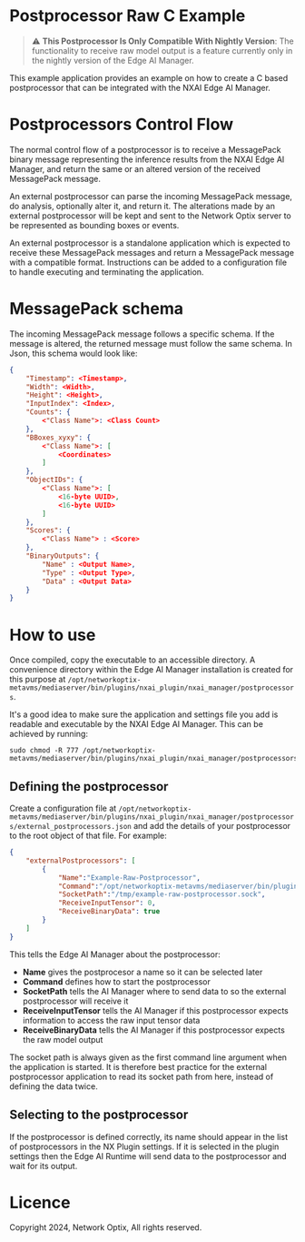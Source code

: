 Postprocessor Raw C Example
=========================

> :warning: **This Postprocessor Is Only Compatible With Nightly Version**: The functionality to receive raw model output is a feature currently only in the nightly version of the Edge AI Manager.

This example application provides an example on how to create a C based postprocessor that can be integrated with the NXAI Edge AI Manager.

# Postprocessors Control Flow

The normal control flow of a postprocessor is to receive a MessagePack binary message representing the inference results from the NXAI Edge AI Manager, and return the same or an altered version of the received MessagePack message.

An external postprocessor can parse the incoming MessagePack message, do analysis, optionally alter it, and return it. The alterations made by an external postprocessor will be kept and sent to the Network Optix server to be represented as bounding boxes or events.

An external postprocessor is a standalone application which is expected to receive these MessagePack messages and return a MessagePack message with a compatible format. Instructions can be added to a configuration file to handle executing and terminating the application.

# MessagePack schema

The incoming MessagePack message follows a specific schema. If the message is altered, the returned message must follow the same schema. In Json, this schema would look like:

```json
{
    "Timestamp": <Timestamp>,
    "Width": <Width>,
    "Height": <Height>,
    "InputIndex": <Index>,
    "Counts": {
        <"Class Name">: <Class Count>
    },
    "BBoxes_xyxy": {
        <"Class Name">: [
            <Coordinates>
        ]
    },
    "ObjectIDs": {
        <"Class Name">: [
            <16-byte UUID>,
            <16-byte UUID>
        ]
    },
    "Scores": {
        <"Class Name"> : <Score>
    },
    "BinaryOutputs": {
        "Name" : <Output Name>,
        "Type" : <Output Type>,
        "Data" : <Output Data>
    }
}
```

# How to use

Once compiled, copy the executable to an accessible directory. A convenience directory within the Edge AI Manager installation is created for this purpose at `/opt/networkoptix-metavms/mediaserver/bin/plugins/nxai_plugin/nxai_manager/postprocessors`.

It's a good idea to make sure the application and settings file you add is readable and executable by the NXAI Edge AI Manager. This can be achieved by running:

```
sudo chmod -R 777 /opt/networkoptix-metavms/mediaserver/bin/plugins/nxai_plugin/nxai_manager/postprocessors
```

## Defining the postprocessor

Create a configuration file at `/opt/networkoptix-metavms/mediaserver/bin/plugins/nxai_plugin/nxai_manager/postprocessors/external_postprocessors.json` and add the details of your postprocessor to the root object of that file. For example: 

``` json
{
    "externalPostprocessors": [
        {
            "Name":"Example-Raw-Postprocessor",
            "Command":"/opt/networkoptix-metavms/mediaserver/bin/plugins/nxai_plugin/nxai_manager/postprocessors/postprocessor-c-raw-example",
            "SocketPath":"/tmp/example-raw-postprocessor.sock",
            "ReceiveInputTensor": 0,
            "ReceiveBinaryData": true
        }
    ]
}
```

This tells the Edge AI Manager about the postprocessor:
- **Name** gives the postprocesor a name so it can be selected later
- **Command** defines how to start the postprocessor
- **SocketPath** tells the AI Manager where to send data to so the external postprocessor will receive it
- **ReceiveInputTensor** tells the AI Manager if this postprocessor expects information to access the raw input tensor data
- **ReceiveBinaryData** tells the AI Manager if this postprocessor expects the raw model output

The socket path is always given as the first command line argument when the application is started. It is therefore best practice for the external postprocessor application to read its socket path from here, instead of defining the data twice.

## Selecting to the postprocessor

If the postprocessor is defined correctly, its name should appear in the list of postprocessors in the NX Plugin settings. If it is selected in the plugin settings then the Edge AI Runtime will send data to the postprocessor and wait for its output.


# Licence

Copyright 2024, Network Optix, All rights reserved.
